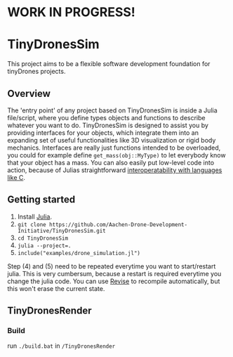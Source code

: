 # WORK IN PROGRESS!

# TinyDronesSim

This project aims to be a flexible software development foundation for tinyDrones projects.  

## Overview

The 'entry point' of any project based on TinyDronesSim is inside a Julia file/script,
where you define types objects and functions to describe whatever you want to do.
TinyDronesSim is designed to assist you by providing interfaces for your objects,
which integrate them into an expanding set of useful functionalities like 3D visualization or rigid body mechanics.
Interfaces are really just functions intended to be overloaded, you could for example define `get_mass(obj::MyType)`
to let everybody know that your object has a mass.
You can also easily put low-level code into action, because of Julias straightforward
[interoperatability with languages like C](https://docs.julialang.org/en/v1/manual/calling-c-and-fortran-code/).

## Getting started

1. Install [Julia](https://julialang.org/downloads/).
2. `git clone https://github.com/Aachen-Drone-Development-Initiative/TinyDronesSim.git`
3. `cd TinyDronesSim`
4. `julia --project=.`
5. `include("examples/drone_simulation.jl")`

Step (4) and (5) need to be repeated everytime you want to start/restart julia.
This is very cumbersum, because a restart is required everytime you change the julia code.
You can use [Revise](https://timholy.github.io/Revise.jl/stable/) to recompile automatically,
but this won't erase the current state.

## TinyDronesRender

### Build

run `./build.bat` in `/TinyDronesRender`
